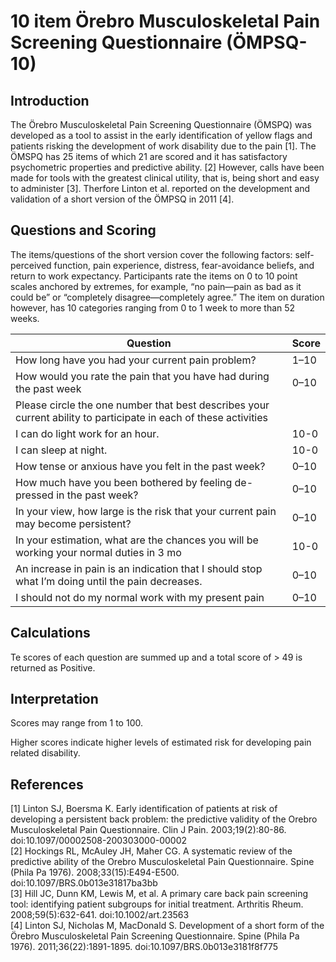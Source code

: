 # 10 item Örebro Musculoskeletal Pain Screening Questionnaire (ÖMPSQ-10)

## Introduction 

The Örebro Musculoskeletal Pain Screening Questionnaire (ÖMSPQ) was developed as a tool to assist in the early identification  of  yellow  flags  and  patients  risking  the  development of work disability due to the pain [1]. The ÖMSPQ has 25 items of which 21 are scored and it has satisfactory psychometric properties and predictive ability. [2]  However, calls have been made for tools with the greatest clinical utility, that is, being short and easy to administer [3]. Therfore Linton et al. reported on the development and validation of a short version of the ÖMPSQ in 2011 [4].

## Questions and Scoring

The items/questions of the short version cover the following factors: self-perceived  function,  pain  experience,  distress,  fear-avoidance  beliefs,  and  return  to work expectancy. Participants rate the items on 0 to 10 point scales anchored by extremes, for example, “no pain—pain as bad as it could be”  or  “completely  disagree—completely  agree.”  The  item  on  duration  however,  has  10  categories  ranging  from  0  to  1  week  to  more  than  52  weeks.

| Question | Score |
| ------ | ------ |
| How long have you had your current pain problem? | 1–10 |
| How would you rate the pain that you have had during the past week | 0–10 |
| Please circle the one number that best describes your current ability to participate in each of these activities |  |
| I can do light work for an hour. | 10-0 |
| I can sleep at night.| 10-0 |
| How tense or anxious have you felt in the past week? | 0–10 |
| How much have you been bothered by feeling de-pressed in the past week? | 0–10 |
| In your view, how large is the risk that your current pain may become persistent?| 0–10 |
| In your estimation, what are the chances you will be working your normal duties in 3 mo | 10-0 |
| An increase in pain is an indication that I should stop what I’m doing until the pain decreases. | 0–10 |
| I should not do my normal work with my present pain | 0–10 | 


## Calculations

Te scores of each question are summed up and a total score of > 49 is returned as Positive.

## Interpretation

Scores may range from 1 to 100.

Higher scores indicate higher levels of estimated risk for developing pain related disability. 

## References
[1] Linton SJ, Boersma K. Early identification of patients at risk of developing a persistent back problem: the predictive validity of the Orebro Musculoskeletal Pain Questionnaire. Clin J Pain. 2003;19(2):80-86. doi:10.1097/00002508-200303000-00002\
[2] Hockings RL, McAuley JH, Maher CG. A systematic review of the predictive ability of the Orebro Musculoskeletal Pain Questionnaire. Spine (Phila Pa 1976). 2008;33(15):E494-E500. doi:10.1097/BRS.0b013e31817ba3bb\
[3] Hill JC, Dunn KM, Lewis M, et al. A primary care back pain screening tool: identifying patient subgroups for initial treatment. Arthritis Rheum. 2008;59(5):632-641. doi:10.1002/art.23563\
[4] Linton SJ, Nicholas M, MacDonald S. Development of a short form of the Örebro Musculoskeletal Pain Screening Questionnaire. Spine (Phila Pa 1976). 2011;36(22):1891-1895. doi:10.1097/BRS.0b013e3181f8f775
